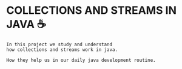 # COLLECTIONS AND STREAMS IN JAVA ☕

```
In this project we study and understand
how collections and streams work in java.

How they help us in our daily java development routine.
```